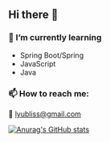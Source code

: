 ## Hi there 👋

### 🌱 I’m currently learning
- Spring Boot/Spring
- JavaScript
- Java
### 📫 How to reach me:
📧 lyubliss@gmail.com

[![Anurag's GitHub stats](https://github-readme-stats.vercel.app/api?username=nanaeu)](https://github.com/anuraghazra/github-readme-stats)

<!--
**nanaeu/nanaeu** is a ✨ _special_ ✨ repository because its `README.md` (this file) appears on your GitHub profile.

Here are some ideas to get you started:

- 🔭 I’m currently working on ...
- 🌱 I’m currently learning
📌 Spring Boot/Spring
📌 JavaScript
📌 Data Structure by Java
- 👯 I’m looking to collaborate on ...
- 🤔 I’m looking for help with ...
- 💬 Ask me about ...
- 📫 How to reach me:
📧 lyubliss@gmail.com
- 😄 Pronouns: ...
- ⚡ Fun fact: ...
-->
